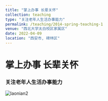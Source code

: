 ```yaml
---
title: "掌上办事 长辈关怀"
collection: teaching
type: "关注老年人生活办事能力"
permalink: /teaching/2014-spring-teaching-1
venue: "西北大学太白校区家属区"
date: 2022-04-09
location: "西安市, 碑林区"
---
```

掌上办事 长辈关怀
=================

### 关注老年人生活办事能力

![laonian2](/images/Laonian/laonian2.jpg)



